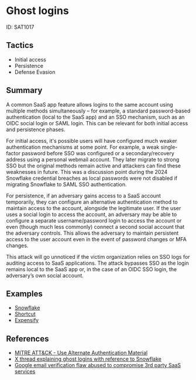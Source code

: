# Ghost logins
ID: SAT1017

## Tactics
* Initial access
* Persistence
* Defense Evasion

## Summary
A common SaaS app feature allows logins to the same account using multiple methods simultaneously – for example, a standard password-based authentication (local to the SaaS app) and an SSO mechanism, such as an OIDC social login or SAML login. This can be relevant for both initial access and persistence phases.

For initial access, it's possible users will have configured much weaker authentication mechanisms at some point. For example, a weak single-factor password before SSO was configured or a secondary/recovery address using a personal webmail account. They later migrate to strong SSO but the original methods remain active and attackers can find these weaknesses in future. This was a discussion point during the 2024 Snowflake credential breaches as local passwords were not disabled if migrating Snowflake to SAML SSO authentication.

For persistence, if an adversary gains access to a SaaS account temporarily, they can configure an alternative authentication method to maintain access to the account, alongside the legitimate user. If the user uses a social login to access the account, an adversary may be able to configure a separate username/password login to access the account or even (though much less commonly) connect a second social account that the adversary controls. This allows the adversary to maintain persistent access to the user account even in the event of password changes or MFA changes.

This attack will go unnoticed if the victim organization relies on SSO logs for auditing access to SaaS applications. The attack bypasses SSO as the login remains local to the SaaS app or, in the case of an OIDC SSO login, the adversary’s own social account.


## Examples
* [Snowflake](https://www.youtube.com/watch?v=5yeOAM4YCAI)
* [Shortcut](examples/shortcut.md)
* [Expensify](examples/expensify.md)

## References
* [MITRE ATT&CK - Use Alternate Authentication Material](https://attack.mitre.org/techniques/T1550/)
* [X thread explaining ghost logins with reference to Snowflake](https://x.com/jukelennings/status/1801985628034281703)
* [Google email verification flaw abused to compromise 3rd party SaaS services](https://krebsonsecurity.com/2024/07/crooks-bypassed-googles-email-verification-to-create-workspace-accounts-access-3rd-party-services/)
